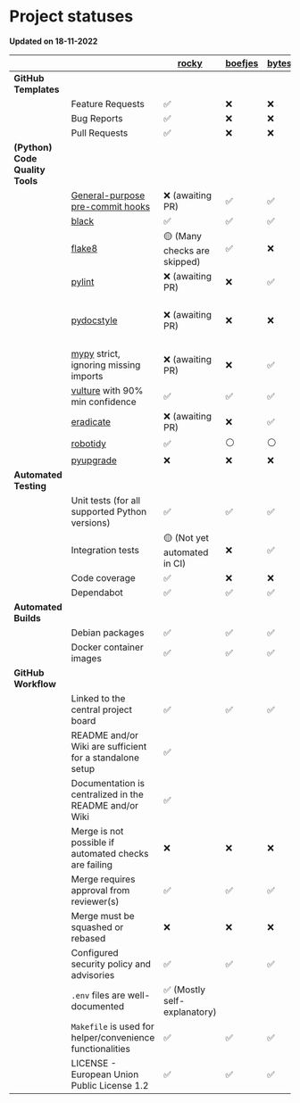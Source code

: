 # Project statuses

**Updated on 18-11-2022**

|                                 	|                                                                                     	| [rocky](https://github.com/minvws/nl-kat-rocky/) 	| [boefjes](https://github.com/minvws/nl-kat-boefjes/) 	| [bytes](https://github.com/minvws/nl-kat-bytes/) 	| [octopoes](https://github.com/minvws/nl-kat-octopoes/) 	| [mula](https://github.com/minvws/nl-kat-mula/) 	| [keiko](https://github.com/minvws/nl-kat-keiko/) 	|
|---------------------------------	|-------------------------------------------------------------------------------------	|-----------------------------------------------------------	|---------------------------------------------------------------	|-----------------------------------------------------------	|-----------------------------------------------------------------	|---------------------------------------------------------	|-----------------------------------------------------------	|
| **GitHub Templates**            	|                                                                                     	|                                                           	|                                                               	|                                                           	|                                                                 	|                                                         	|                                                           	|
|                                 	| Feature Requests                                                                    	| ✅                                                         	| ❌                                                             	| ❌                                                         	| ❌                                                               	| ❌                                                       	| ✅                                                         	|
|                                 	| Bug Reports                                                                         	| ✅                                                         	| ❌                                                             	| ❌                                                         	| ❌                                                               	| ❌                                                       	| ✅                                                         	|
|                                 	| Pull Requests                                                                       	| ✅                                                         	| ❌                                                             	| ❌                                                         	| ✅                                                               	| ❌                                                       	| ✅                                                         	|
| **(Python) Code Quality Tools** 	|                                                                                     	|                                                           	|                                                               	|                                                           	|                                                                 	|                                                         	|                                                           	|
|                                 	| [General-purpose pre-commit hooks](https://github.com/pre-commit/pre-commit-hooks)  	| ❌ (awaiting PR)                                           	| ✅                                                             	| ✅                                                         	| ✅                                                               	| ❌                                                       	| ✅                                                         	|
|                                 	| [black](https://github.com/psf/black)                                               	| ✅                                                         	| ✅                                                             	| ✅                                                         	| ✅                                                               	| ✅                                                       	| ✅                                                         	|
|                                 	| [flake8](https://github.com/PyCQA/flake8)                                           	| 🟡 (Many checks are skipped)                               	| ✅                                                             	| ❌                                                         	| ✅                                                               	| ❌                                                       	| ✅                                                         	|
|                                 	| [pylint](https://github.com/PyCQA/pylint)                                           	| ❌ (awaiting PR)                                           	| ❌                                                             	| ✅                                                         	| ✅                                                               	| ✅                                                       	| ✅                                                         	|
|                                 	| [pydocstyle](https://github.com/PyCQA/pydocstyle)                                   	| ❌ (awaiting PR)                                           	| ❌                                                             	| ❌                                                         	| 🟡 (Not yet automated in CI)                                     	| ❌                                                       	| ✅                                                         	|
|                                 	| [mypy](https://github.com/pre-commit/mirrors-mypy) strict, ignoring missing imports 	| ❌ (awaiting PR)                                           	| ❌                                                             	| ✅                                                         	| ✅                                                               	| ✅                                                       	| ✅                                                         	|
|                                 	| [vulture](https://github.com/jendrikseipp/vulture) with 90% min confidence          	| ✅                                                         	| ✅                                                             	| ✅                                                         	| ✅                                                               	| ❌                                                       	| ✅                                                         	|
|                                 	| [eradicate](https://github.com/myint/eradicate)                                     	| ❌ (awaiting PR)                                           	| ❌                                                             	| ✅                                                         	| ✅                                                               	| ❌                                                       	| ✅                                                         	|
|                                 	| [robotidy](https://github.com/MarketSquare/robotframework-tidy)                     	| ✅                                                         	| ⚪️                                                             	| ⚪️                                                         	| ✅                                                               	| ⚪️                                                       	| ✅                                                         	|
|                                 	| [pyupgrade](https://github.com/asottile/pyupgrade)                                  	| ❌                                                         	| ❌                                                             	| ❌                                                         	| ❌                                                               	| ❌                                                       	| ❌                                                         	|
| **Automated Testing**           	|                                                                                     	|                                                           	|                                                               	|                                                           	|                                                                 	|                                                         	|                                                           	|
|                                 	| Unit tests (for all supported Python versions)                                      	| ✅                                                         	| ✅                                                             	| ✅                                                         	| ✅                                                               	| ✅                                                       	| ✅                                                         	|
|                                 	| Integration tests                                                                   	| 🟡 (Not yet automated in CI)                               	| ❌                                                             	| ✅                                                         	| ✅                                                               	| ✅                                                       	| ✅                                                         	|
|                                 	| Code coverage                                                                       	| ✅                                                         	| ❌                                                             	| ❌                                                         	| ✅                                                               	| ❌                                                       	| ❌                                                         	|
|                                 	| Dependabot                                                                          	| ✅                                                         	| ✅                                                             	| ✅                                                         	| ✅                                                               	| ✅                                                       	| ✅                                                         	|
| **Automated Builds**            	|                                                                                     	|                                                           	|                                                               	|                                                           	|                                                                 	|                                                         	|                                                           	|
|                                 	| Debian packages                                                                     	| ✅                                                         	| ✅                                                             	| ✅                                                         	| ✅                                                               	| ✅                                                       	| ✅                                                         	|
|                                 	| Docker container images                                                             	| ✅                                                         	| ✅                                                             	| ✅                                                         	| ✅                                                               	| ✅                                                       	| ✅                                                         	|
| **GitHub Workflow**             	|                                                                                     	|                                                           	|                                                               	|                                                           	|                                                                 	|                                                         	|                                                           	|
|                                 	| Linked to the central project board                                                 	| ✅                                                         	| ✅                                                             	| ✅                                                         	| ✅                                                               	| ✅                                                       	| ✅                                                         	|
|                                 	| README and/or Wiki are sufficient for a standalone setup                            	| ✅                                                         	|                                                               	|                                                           	|                                                                 	|                                                         	|                                                           	|
|                                 	| Documentation is centralized in the README and/or Wiki                              	| ✅                                                         	|                                                               	|                                                           	|                                                                 	|                                                         	|                                                           	|
|                                 	| Merge is not possible if automated checks are failing                               	| ❌                                                         	| ❌                                                             	| ❌                                                         	| ❌                                                               	| ❌                                                       	| ❌                                                         	|
|                                 	| Merge requires approval from reviewer(s)                                            	| ✅                                                         	| ✅                                                             	| ✅                                                         	| ✅                                                               	| ✅                                                       	| ✅                                                         	|
|                                 	| Merge must be squashed or rebased                                                   	| ❌                                                         	| ❌                                                             	| ❌                                                         	| ❌                                                               	| ❌                                                       	| ❌                                                         	|
|                                 	| Configured security policy and advisories                                           	| ✅                                                         	| ✅                                                             	| ✅                                                         	| ✅                                                               	| ✅                                                       	| ✅                                                         	|
|                                 	| `.env` files are well-documented                                                    	| ✅ (Mostly self-explanatory)                               	|                                                               	|                                                           	|                                                                 	|                                                         	|                                                           	|
|                                 	| `Makefile` is used for helper/convenience functionalities                           	| ✅                                                         	| ✅                                                             	| ✅                                                         	| ✅                                                               	| ✅                                                       	| ✅                                                         	|
|                                 	| LICENSE - European Union Public License 1.2                                         	| ✅                                                         	| ✅                                                             	| ✅                                                         	| ✅                                                               	| ✅                                                       	| ✅                                                         	|